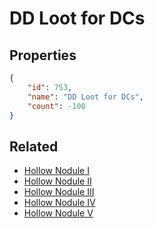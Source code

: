 # DD Loot for DCs

<no description available>

## Properties

```json
{
    "id": 753,
    "name": "DD Loot for DCs",
    "count": -100
}
```

## Related

- [Hollow Nodule I](../items/21013-hollow-nodule-i.md)
- [Hollow Nodule II](../items/21014-hollow-nodule-ii.md)
- [Hollow Nodule III](../items/21015-hollow-nodule-iii.md)
- [Hollow Nodule IV](../items/21016-hollow-nodule-iv.md)
- [Hollow Nodule V](../items/21017-hollow-nodule-v.md)

